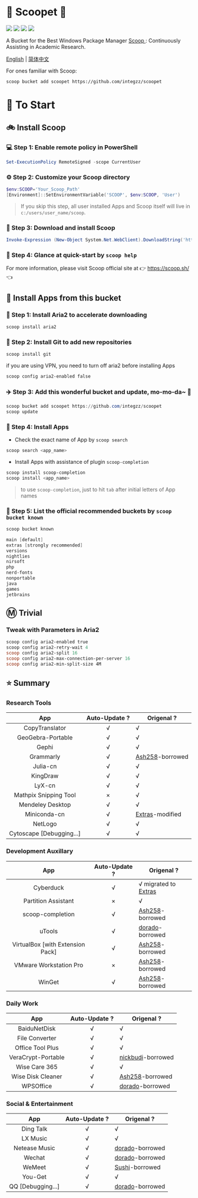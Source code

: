 <div align="left">
<h1 align="left"> 🍨 Scoopet 🍨 </h1>
<p>
<a>
<img src="https://ci.appveyor.com/api/projects/status/kbd3a9mibncbx8ds?svg=true"/>
</a>
<a>
<img src="https://img.shields.io/github/languages/code-size/integzz/scoopet.svg">
</a>
<a>
<img src="https://img.shields.io/github/repo-size/integzz/scoopet.svg">
</a>
<a>
<img src="https://img.shields.io/github/license/integzz/scoopet">
</a>
</p>
</div>

<p></p>

<div>
<p> A Bucket for the Best Windows Package Manager <a href="https://github.com/lukesampson/scoop"> Scoop </a>: Continuously Assisting in Academic Research.
</p>

<p align="left">
        <a href="README.md">English</a> | <a href="README_CN.md">简体中文</a>
</p>
</div>

For ones familiar with Scoop:

```
scoop bucket add scoopet https://github.com/integzz/scoopet
```

# :running: To Start

## :bike: Install Scoop

### :computer: Step 1: Enable remote policy in PowerShell

```powershell
Set-ExecutionPolicy RemoteSigned -scope CurrentUser
```

### :gear: Step 2: Customize your Scoop directory

```powershell
$env:SCOOP='Your_Scoop_Path'
[Environment]::SetEnvironmentVariable('SCOOP', $env:SCOOP, 'User')
```

> If you skip this step, all user installed Apps and Scoop itself will live in `c:/users/user_name/scoop`.

### :hammer: Step 3: Download and install Scoop

```powershell
Invoke-Expression (New-Object System.Net.WebClient).DownloadString('https://get.scoop.sh')
```

### :book: Step 4: Glance at quick-start by `scoop help`

For more information, please visit Scoop official site at 👉 https://scoop.sh/ 👈

## :car: Install Apps from this bucket

### :train: Step 1: Install Aria2 to accelerate downloading

```powershell
scoop install aria2
```

### :ticket: Step 2: Install Git to add new repositories

```powershell
scoop install git
```

if you are using VPN, you need to turn off aria2 before installing Apps

```powershell
scoop config aria2-enabled false
```

### :airplane: Step 3: Add this wonderful bucket and update, mo-mo-da~ :kiss:

```powershell
scoop bucket add scoopet https://github.com/integzz/scoopet
scoop update
```

### :rocket: Step 4: Install Apps

- Check the exact name of App by `scoop search`

```powershell
scoop search <app_name>
```

- Install Apps with assistance of plugin `scoop-completion`

```powershell
scoop install scoop-completion
scoop install <app_name>
```

> to use `scoop-completion`, just to hit `tab` after initial letters of App names

### :100: Step 5: List the official recommended buckets by `scoop bucket known`

```powershell
scoop bucket known

main [default]
extras [strongly recommended]
versions
nightlies
nirsoft
php
nerd-fonts
nonportable
java
games
jetbrains
```

## :m: Trivial

### Tweak with Parameters in Aria2

```powershell
scoop config aria2-enabled true
scoop config aria2-retry-wait 4
scoop config aria2-split 16
scoop config aria2-max-connection-per-server 16
scoop config aria2-min-split-size 4M
```

## :star: Summary

### Research Tools

|           App            | Auto-Update ? | Origenal ?                                                   |
| :----------------------: | :-----------: | ------------------------------------------------------------ |
|      CopyTranslator      |       √       | √                                                            |
|    GeoGebra-Portable     |       √       | √                                                            |
|          Gephi           |       √       | √                                                            |
|        Grammarly         |       √       | [Ash258](https://github.com/Ash258/Scoop-Ash258)-borrowed    |
|         Julia-cn         |       √       | √                                                            |
|         KingDraw         |       √       | √                                                            |
|          LyX-cn          |       √       | √                                                            |
|  Mathpix Snipping Tool   |       ×       | √                                                            |
|     Mendeley Desktop     |       √       | √                                                            |
|       Miniconda-cn       |       √       | [Extras](https://github.com/lukesampson/scoop-extras)-modified |
|         NetLogo          |       √       | √                                                            |
| Cytoscape [Debugging...] |       √       | √                                                            |

### Development Auxillary

|               App                | Auto-Update ? | Origenal ?                                                   |
| :------------------------------: | :-----------: | ------------------------------------------------------------ |
|            Cyberduck             |       √       | √ migrated to [Extras](https://github.com/lukesampson/scoop-extras) |
|       Partition Assistant        |       ×       | √                                                            |
|         scoop-completion         |       √       | [Ash258](https://github.com/Ash258/Scoop-Ash258)-borrowed    |
|              uTools              |       √       | [dorado](https://github.com/chawyehsu/dorado)-borrowed       |
| VirtualBox [with Extension Pack] |       √       | [Ash258](https://github.com/Ash258/Scoop-Ash258)-borrowed    |
|      VMware Workstation Pro      |       ×       | [Ash258](https://github.com/Ash258/Scoop-Ash258)-borrowed    |
|              WinGet              |       √       | [Ash258](https://github.com/Ash258/Scoop-Ash258)-borrowed    |

### Daily Work

|        App         | Auto-Update ? | Origenal ?                                                   |
| :----------------: | :-----------: | ------------------------------------------------------------ |
|    BaiduNetDisk    |       √       | √                                                            |
|   File Converter   |       √       | √                                                            |
|  Office Tool Plus  |       √       | √                                                            |
| VeraCrypt-Portable |       √       | [nickbudi](https://github.com/nickbudi/scoop-bucket)-borrowed |
|   Wise Care 365    |       √       | √                                                            |
| Wise Disk Cleaner  |       √       | [Ash258](https://github.com/Ash258/Scoop-Ash258)-borrowed    |
|     WPSOffice      |       √       | [dorado](https://github.com/chawyehsu/dorado)-borrowed       |

### Social & Entertainment

|        App        | Auto-Update ? | Origenal ?                                                   |
| :---------------: | :-----------: | ------------------------------------------------------------ |
|     Ding Talk     |       √       | √                                                            |
|     LX Music      |       √       | √                                                            |
|   Netease Music   |       √       | [dorado](https://github.com/chawyehsu/dorado)-borrowed       |
|      Wechat       |       √       | [dorado](https://github.com/chawyehsu/dorado)-borrowed       |
|      WeMeet       |       √       | [Sushi](https://github.com/kidonng/sushi/tree/master/bucket)-borrowed |
|      You-Get      |       √       | √                                                            |
| QQ [Debugging...] |       √       | [dorado](https://github.com/chawyehsu/dorado)-borrowed       |
